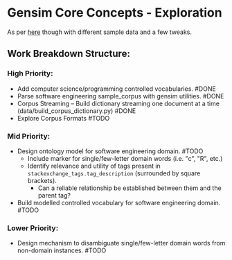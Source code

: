 # Gensim Core Concepts - Exploration
As per [here](https://radimrehurek.com/gensim/auto_examples/core/run_core_concepts.html) though with different sample data and a few tweaks.

## Work Breakdown Structure:
### High Priority:
* Add computer science/programming controlled vocabularies. #DONE
* Parse software engineering sample_corpus with gensim utilities. #DONE
* Corpus Streaming – Build dictionary streaming one document at a time (data/build_corpus_dictionary.py) #DONE
* Explore Corpus Formats #TODO

### Mid Priority:
* Design ontology model for software engineering domain. #TODO
    * Include marker for single/few-letter domain words (i.e. "c", "R", etc.)
    * Identify relevance and utility of tags present in `stackexchange_tags.tag_description` (surrounded by square brackets). 
        * Can a reliable relationship be established between them and the parent tag?
* Build modelled controlled vocabulary for software engineering domain. #TODO


### Lower Priority:
* Design mechanism to disambiguate single/few-letter domain words from non-domain instances. #TODO

<style>
todo { background-color: Yellow; color: SteelBlue }
recurrent { background-color: Gold; color: SteelBlue }
refactor { background-color: SpringGreen; color: DarkGreen }
done { background-color: Green; color: PaleGreen }
test { background-color: Coral; color: DarkRed }
fixme { background-color: Crimson; color: white }
focus { background-color: DeepSkyBlue; color: MediumBlue }
reqspec { background-color: MediumPurple; color: Indigo }
doubt { background-color: #FF00FF; color: Yellow }
wait { background-color: Pink; color: Crimson }
blocked { background-color: Crimson; color: Yellow }
</style>
